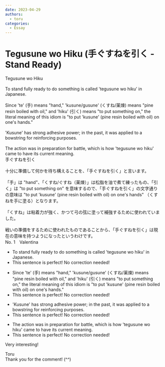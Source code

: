 ```yaml
---
date: 2023-04-29
authors:
  - toru
categories:
  - Essay
---
```


<h1 id="subject_show">Tegusune wo Hiku (手ぐすねを引く - Stand Ready)</h1>
<div class="date" hidden>Apr 29, 2023 08:15</div>
<div id="post"><div id="body_show_ori">
Tegusune wo Hiku<br/><br/>To stand fully ready to do something is called 'tegusune wo hiku' in Japanese.<br/><br/>Since 'te' (手) means "hand," 'kusune/gusune' (くすね/薬煉) means "pine resin boiled with oil," and 'hiku' (引く) means "to put something on," the literal meaning of this idiom is "to put 'kusune' (pine resin boiled with oil) on one's hands."<br/><br/>'Kusune' has strong adhesive power; in the past, it was applied to a bowstring for reinforcing purposes.<br/><br/>The action was in preparation for battle, which is how 'tegusune wo hiku' came to have its current meaning.
</div></div>

<!-- more -->

<div id="post_ja"><div id="body_show_mo">
手ぐすねを引く<br/><br/>十分に準備して何かを待ち構えることを、「手ぐすねを引く」と言います。<br/><br/>「手」は "hand"、「くすね/ぐすね（薬煉）」は松脂を油で煮て練ったもの、「引く」は "to put something on" を意味するので、「手ぐすねを引く」の文字通りの意味は "to put 'kusune' (pine resin boiled with oil) on one's hands" （くすねを手に塗る）となります。<br/><br/>「くすね」は粘着力が強く、かつて弓の弦に塗って補強するために使われていました。<br/><br/>戦いの準備をするために使われたものであることから、「手ぐすねを引く」は現在の意味を持つようになったというわけです。
</div></div>
<div id="block"><div class="first_name"> No. 1　<span class="just_name">Valentina</span></div><div id="block2">
<ul class="correction_field">
<li class="incorrect">To stand fully ready to do something is called 'tegusune wo hiku' in Japanese.</li>
<li class="corrected perfect">This sentence is perfect! No correction needed!</li>
</ul>
<ul class="correction_field">
<li class="incorrect">Since 'te' (手) means "hand," 'kusune/gusune' (くすね/薬煉) means "pine resin boiled with oil," and 'hiku' (引く) means "to put something on," the literal meaning of this idiom is "to put 'kusune' (pine resin boiled with oil) on one's hands."</li>
<li class="corrected perfect">This sentence is perfect! No correction needed!</li>
</ul>
<ul class="correction_field">
<li class="incorrect">'Kusune' has strong adhesive power; in the past, it was applied to a bowstring for reinforcing purposes.</li>
<li class="corrected perfect">This sentence is perfect! No correction needed!</li>
</ul>
<ul class="correction_field">
<li class="incorrect">The action was in preparation for battle, which is how 'tegusune wo hiku' came to have its current meaning.</li>
<li class="corrected perfect">This sentence is perfect! No correction needed!</li>
</ul>
<p class="comment_small">
 Very interesting!
</p>

</div><div class="name"><span class="just_name">Toru</span><br>
Thank you for the comment! (^^)
</div>
</div>
